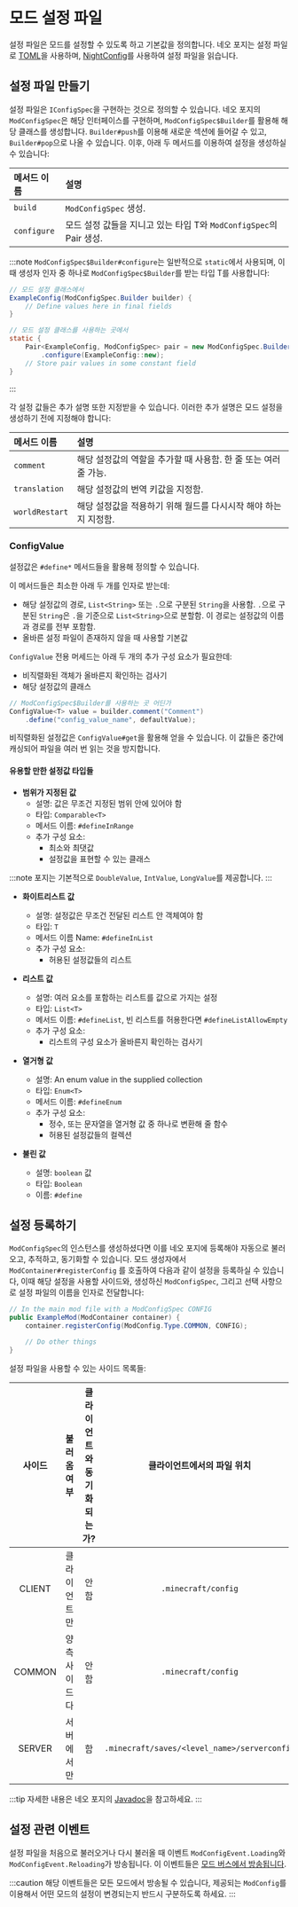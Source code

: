 # 모드 설정 파일

설정 파일은 모드를 설정할 수 있도록 하고 기본값을 정의합니다. 네오 포지는 설정 파일로 [TOML][toml]을 사용하며, [NightConfig][nightconfig]를 사용하여 설정 파일을 읽습니다.

## 설정 파일 만들기

설정 파일은 `IConfigSpec`을 구현하는 것으로 정의할 수 있습니다. 네오 포지의 `ModConfigSpec`은 해당 인터페이스를 구현하며, `ModConfigSpec$Builder`를 활용해 해당 클래스를 생성합니다. `Builder#push`를 이용해 새로운 섹션에 들어갈 수 있고, `Builder#pop`으로 나올 수 있습니다. 이후, 아래 두 메서드를 이용하여 설정을 생성하실 수 있습니다:

| 메서드 이름      | 설명                                               |
|:------------|:-------------------------------------------------|
| `build`     | `ModConfigSpec` 생성.                              |
| `configure` | 모드 설정 값들을 지니고 있는 타입 T와 `ModConfigSpec`의 Pair 생성. |

:::note
`ModConfigSpec$Builder#configure`는 일반적으로 `static`에서 사용되며, 이때 생성자 인자 중 하나로 `ModConfigSpec$Builder`를 받는 타입 T를 사용합니다:

```java
// 모드 설정 클래스에서
ExampleConfig(ModConfigSpec.Builder builder) {
    // Define values here in final fields
}

// 모드 설정 클래스를 사용하는 곳에서
static {
    Pair<ExampleConfig, ModConfigSpec> pair = new ModConfigSpec.Builder()
        .configure(ExampleConfig::new);
    // Store pair values in some constant field
}
```
:::

각 설정 값들은 추가 설명 또한 지정받을 수 있습니다. 이러한 추가 설명은 모드 설정을 생성하기 전에 지정해야 합니다:

| 메서드 이름         | 설명                                     |
|:---------------|:---------------------------------------|
| `comment`      | 해당 설정값의 역할을 추가할 때 사용함. 한 줄 또는 여러 줄 가능. |
| `translation`  | 해당 설정값의 번역 키값을 지정함.                    |
| `worldRestart` | 해당 설정값을 적용하기 위해 월드를 다시시작 해야 하는지 지정함.   |

### ConfigValue

설정값은 `#define*` 메서드들을 활용해 정의할 수 있습니다.

이 메서드들은 최소한 아래 두 개를 인자로 받는데:

- 해당 설정값의 경로, `List<String>` 또는 `.`으로 구분된 `String`을 사용함. `.`으로 구분된 `String`은 `.`을 기준으로 `List<String>`으로 분할함. 이 경로는 설정값의 이름과 경로를 전부 포함함.
- 올바른 설정 파일이 존재하지 않을 때 사용할 기본값

`ConfigValue` 전용 머세드는 아래 두 개의 추가 구성 요소가 필요한데:

- 비직렬화된 객체가 올바른지 확인하는 검사기
- 해당 설정값의 클래스

```java
// ModConfigSpec$Builder를 사용하는 곳 어딘가
ConfigValue<T> value = builder.comment("Comment")
    .define("config_value_name", defaultValue);
```

비직렬화된 설정값은 `ConfigValue#get`을 활용해 얻을 수 있습니다. 이 값들은 중간에 캐싱되어 파일을 여러 번 읽는 것을 방지합니다.

#### 유용할 만한 설정값 타입들

- **범위가 지정된 값**
    - 설명: 값은 무조건 지정된 범위 안에 있어야 함
    - 타입: `Comparable<T>`
    - 메서드 이름: `#defineInRange`
    - 추가 구성 요소:
        - 최소와 최댓값
        - 설정값을 표현할 수 있는 클래스

:::note
포지는 기본적으로 `DoubleValue`, `IntValue`, `LongValue`를 제공합니다.
:::

- **화이트리스트 값**
    - 설명: 설정값은 무조건 전달된 리스트 안 객체여야 함
    - 타입: `T`
    - 메서드 이름 Name: `#defineInList`
    - 추가 구성 요소:
        - 허용된 설정값들의 리스트

- **리스트 값**
    - 설명: 여러 요소를 포함하는 리스트를 값으로 가지는 설정
    - 타입: `List<T>`
    - 메서드 이름: `#defineList`, 빈 리스트를 허용한다면 `#defineListAllowEmpty`
    - 추가 구성 요소:
        - 리스트의 구성 요소가 올바른지 확인하는 검사기

- **열거형 값**
    - 설명: An enum value in the supplied collection
    - 타입: `Enum<T>`
    - 메서드 이름: `#defineEnum`
    - 추가 구성 요소:
        - 정수, 또는 문자열을 열거형 값 중 하나로 변환해 줄 함수
        - 허용된 설정값들의 컬렉션

- **불린 값**
    - 설명: `boolean` 값
    - 타입: `Boolean`
    - 이름: `#define`

## 설정 등록하기

`ModConfigSpec`의 인스턴스를 생성하셨다면 이를 네오 포지에 등록해야 자동으로 불러오고, 추적하고, 동기화할 수 있습니다. 모드 생성자에서 `ModContainer#registerConfig` 를 호출하여 다음과 같이 설정을 등록하실 수 있습니다, 이때 해당 설정을 사용할 사이드와, 생성하신 `ModConfigSpec`, 그리고 선택 사항으로 설정 파일의 이름을 인자로 전달합니다:

```java
// In the main mod file with a ModConfigSpec CONFIG
public ExampleMod(ModContainer container) {
    container.registerConfig(ModConfig.Type.COMMON, CONFIG);

    // Do other things
}
```

설정 파일을 사용할 수 있는 사이드 목록들:

|  사이드   |  불러옴 여부  | 클라이언트와 동기화 되는가? |                클라이언트에서의 파일 위치                |             서버에서의 파일 위치              | 파일 접미사    |
|:------:|:--------:|:---------------:|:--------------------------------------------:|:------------------------------------:|:----------|
| CLIENT |  클라이언트만  |       안 함       |             `.minecraft/config`              |                 N/A                  | `-client` |
| COMMON | 양측 사이드 다 |       안 함       |             `.minecraft/config`              |       `<server_folder>/config`       | `-common` |
| SERVER |  서버에서만   |        함        | `.minecraft/saves/<level_name>/serverconfig` | `<server_folder>/world/serverconfig` | `-server` |

:::tip
자세한 내용은 네오 포지의 [Javadoc][type]을 참고하세요.
:::

## 설정 관련 이벤트

설정 파일을 처음으로 불러오거나 다시 불러올 때 이벤트 `ModConfigEvent.Loading`와 `ModConfigEvent.Reloading`가 방송됩니다. 이 이벤트들은 [모드 버스에서 방송됩니다][events].

:::caution
해당 이벤트들은 모든 모드에서 방송될 수 있습니다, 제공되는 `ModConfig`를 이용해서 어떤 모드의 설정이 변경되는지 반드시 구분하도록 하세요.
:::

[toml]: https://toml.io/ko/v1.0.0
[nightconfig]: https://github.com/TheElectronWill/night-config
[type]: https://github.com/neoforged/FancyModLoader/blob/19d6326b810233e683f1beb3d28e41372e1e89d1/core/src/main/java/net/neoforged/fml/config/ModConfig.java#L83-L111
[events]: ../concepts/events.md#이벤트-핸들러-등록하기
